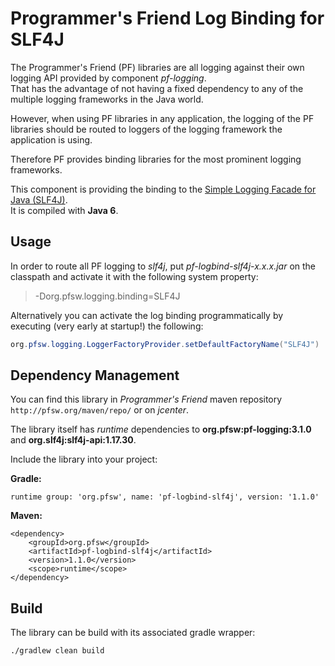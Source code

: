 # Programmer's Friend Log Binding for SLF4J

The Programmer's Friend (PF) libraries are all logging against their own logging API provided by component *pf-logging*.  
That has the advantage of not having a fixed dependency to any of the multiple logging frameworks in the Java world.

However, when using PF libraries in any application, the logging of the PF libraries should be routed to loggers of the
logging framework the application is using.

Therefore PF provides binding libraries for the most prominent logging frameworks.

This component is providing the binding to the [Simple Logging Facade for Java (SLF4J)](http://www.slf4j.org/).  
It is compiled with **Java 6**.

## Usage

In order to route all PF logging to _slf4j_, put _pf-logbind-slf4j-x.x.x.jar_ on the classpath and activate it with
the following system property:

> -Dorg.pfsw.logging.binding=SLF4J

Alternatively you can activate the log binding programmatically by executing (very early at startup!) the following:

```java
org.pfsw.logging.LoggerFactoryProvider.setDefaultFactoryName("SLF4J")
```

## Dependency Management

You can find this library in *Programmer's Friend* maven repository ``http://pfsw.org/maven/repo/``
or on *jcenter*.

The library itself has _runtime_ dependencies to **org.pfsw:pf-logging:3.1.0** and **org.slf4j:slf4j-api:1.17.30**.


Include the library into your project:

**Gradle:**

```
runtime group: 'org.pfsw', name: 'pf-logbind-slf4j', version: '1.1.0'
```

**Maven:**

```
<dependency>
    <groupId>org.pfsw</groupId>
    <artifactId>pf-logbind-slf4j</artifactId>
    <version>1.1.0</version>
    <scope>runtime</scope>
</dependency>
```


## Build

The library can be build with its associated gradle wrapper:

``./gradlew clean build``

